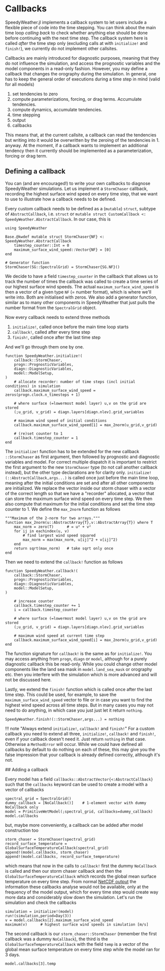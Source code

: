 # Callbacks

SpeedyWeather.jl implements a callback system to let users include a flexible piece of code
into the time stepping. You can think about the main time loop *calling back* to check whether
anything else should be done before continuing with the next time step. The callback system
here is called *after* the time step only (excluding calls at with `initialize!` and `finish!`),
we currently do not implement other callsites.

Callbacks are mainly introduced for diagnostic purposes, meaning that they do not influence
the simulation, and access the prognostic variables and the model components in a read-only
fashion. However, you may define a callback that changes the orography during the simulation.
In general, one has to keep the general order of executions during a time step in mind
(valid for all models)

1. set tendencies to zero
2. compute parameterizations, forcing, or drag terms. Accumulate tendencies.
3. compute dynamics, accumulate tendencies.
4. time stepping
5. output
6. callbacks

This means that, at the current callsite, a callback can read the tendencies but writing
into it would be overwritten by the zeroing of the tendencies in 1. anyway. At the moment,
if a callback wants to implement an additional tendency then it currently should be
implemented as a parameterization, forcing or drag term. 

## Defining a callback

You can (and are encouraged!) to write your own callbacks to diagnose SpeedyWeather simulations.
Let us implement a `StormChaser` callback, recording the highest surface wind speed
on every time step, that we want to use to illustrate how a callback needs
to be defined.

Every custom callback needs to be defined as a (`mutable`) `struct`, subtype of `AbstractCallback`,
i.e. `struct` or `mutable struct CustomCallback <: SpeedyWeather.AbstractCallback`. In our case, this is

```@example callbacks
using SpeedyWeather

Base.@kwdef mutable struct StormChaser{NF} <: SpeedyWeather.AbstractCallback
    timestep_counter::Int = 0
    maximum_surface_wind_speed::Vector{NF} = [0]
end

# Generator function
StormChaser(SG::SpectralGrid) = StormChaser{SG.NF}()
```

We decide to have a field `timestep_counter` in the callback that allows us to track
the number of times the callback was called to create a time series of our highest
surface wind speeds. The actual `maximum_surface_wind_speed` is then a vector
of a given type `NF` (= number format), which is where we'll write into. Both
are initialised with zeros. We also add a generator function, similar as to
many other components in SpeedyWeather that just pulls the number format from
the `SpectralGrid` object.

Now every callback needs to extend three methods

1. `initialize!`, called once before the main time loop starts
2. `callback!`, called after every time step
3. `finish!`, called once after the last time step

And we'll go through them one by one.

```@example callbacks
function SpeedyWeather.initialize!(
    callback::StormChaser,
    progn::PrognosticVariables,
    diagn::DiagnosticVariables,
    model::ModelSetup,
)
    # allocate recorder: number of time steps (incl initial conditions) in simulation  
    callback.maximum_surface_wind_speed = zeros(progn.clock.n_timesteps + 1)
    
    # where surface (=lowermost model layer) u,v on the grid are stored
    (;u_grid, v_grid) = diagn.layers[diagn.nlev].grid_variables
    
    # maximum wind speed of initial conditions
    callback.maximum_surface_wind_speed[1] = max_2norm(u_grid,v_grid)
    
    # (re)set counter to 1
    callback.timestep_counter = 1
end
```
The `initialize!` function has to be extended for the new callback `::StormChaser` as first
argument, then followed by prognostic and diagnostic variables and model. For correct
multiple dispatch it is important to restrict the first argument to the new `StormChaser` type
(to not call another callback instead), but the other type declarations are for clarity only.
`initialize!(::AbstractCallback,args...)` is called once just before the main time loop,
meaning after the initial conditions are set and after all other components are initialized.
We replace the vector inside our storm chaser with a vector of the correct length so that
we have a "recorder" allocated, a vector that can store the maximum surface wind speed on
every time step. We then also compute that maximum for the initial conditions and set the
time step counter to 1. We define the `max_2norm` function as follows

```@example callbacks
"""Maximum of the 2-norm for two arrays."""
function max_2norm(u::AbstractArray{T},v::AbstractArray{T}) where T
    max_norm = zero(T)      # = u² + v²
    for ij in eachindex(u, v)
        # find largest wind speed squared
        max_norm = max(max_norm, u[ij]^2 + v[ij]^2)
    end
    return sqrt(max_norm)   # take sqrt only once
end
```

Then we need to extend the `callback!` function as follows

```@example callbacks
function SpeedyWeather.callback!(
    callback::StormChaser,
    progn::PrognosticVariables,
    diagn::DiagnosticVariables,
    model::ModelSetup,
)

    # increase counter
    callback.timestep_counter += 1  
    i = callback.timestep_counter

    # where surface (=lowermost model layer) u,v on the grid are stored
    (;u_grid, v_grid) = diagn.layers[diagn.nlev].grid_variables

    # maximum wind speed at current time step
    callback.maximum_surface_wind_speed[i] = max_2norm(u_grid,v_grid)
end
```
The function signature for `callback!` is the same as for `initialize!`. You may
access anything from `progn`, `diagn` or `model`, although for a purely diagnostic
callback this  be read-only. While you could change other model components like the
land sea mask in `model.land_sea_mask` or orography etc. then you interfere with the
simulation which is more advanced and will not be discussed here.

Lastly, we extend the `finish!` function which is called once after the last time step.
This could be used, for example, to save the `maximum_surface_wind_speed` vector to
file or in case you want to find the highest wind speed across all time steps.
But in many cases you may not need to do anything, in which case you just just let
it return `nothing`.

```@example callbacks
SpeedyWeather.finish!(::StormChaser,args...) = nothing
```

!!! note "Always extend `initialize!`, `callback!` and `finish!`"
    For a custom callback you need to extend all three, `initialize!`, `callback!` and `finish!`,
    even if your callback doesn't need it. Just return `nothing` in that case. Otherwise a
    `MethodError` will occur. While we could have defined all callbacks by default to do nothing
    on each of these, this may give you the false impression that your callback is already defined
    correctly, although it's not.

## Adding a callback

Every model has a field `callbacks::AbstractVector{<:AbstractCallback}` such that the `callbacks`
keyword can be used to create a model with a vector of callbacks

```@example callbacks
spectral_grid = SpectralGrid()
dummy_callback = [NoCallback()]    # 1-element vector with dummy NoCallback only
model = PrimitiveWetModel(;spectral_grid, callbacks=dummy_callback)
model.callbacks
```

but, maybe more conveniently, a callback can be added after model construction too

```@example callbacks
storm_chaser = StormChaser(spectral_grid)
record_surface_temperature = GlobalSurfaceTemperatureCallback(spectral_grid)
append!(model.callbacks, storm_chaser)
append!(model.callbacks, record_surface_temperature)
```

which means that now in the calls to `callback!` first the dummy `NoCallback` is called
and then our storm chaser callback and then the `GlobalSurfaceTemperatureCallback` which
records the global mean surface temperature on every time step. From normal [NetCDF output](@ref)
the information these callbacks analyse would not be available,
only at the frequency of the model output, which for every time step would create way more data
and considerably slow down the simulation. Let's run the simulation and check the callbacks

```@example callbacks
simulation = initialize!(model)
run!(simulation,period=Day(3))
v = model.callbacks[2].maximum_surface_wind_speed
maximum(v)      # highest surface wind speeds in simulation [m/s]
```
The second callback is our `storm_chaser::StormChaser` (remember the first callback was a
dummy `NoCallback`), the third is the `GlobalSurfaceTemperatureCallback` with
the field `temp` is a vector of the global mean surface temperature on every
time step while the model ran for 3 days.

```@example callbacks
model.callbacks[3].temp
```
